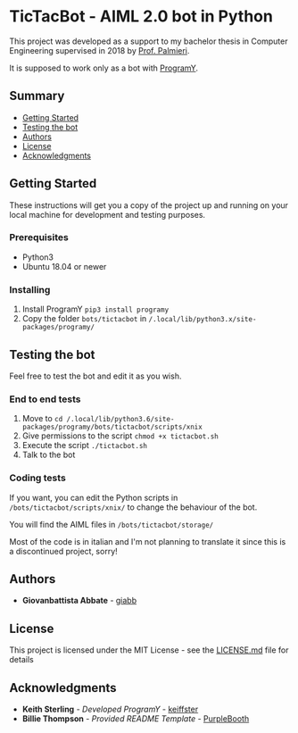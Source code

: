 # TicTacBot - AIML 2.0 bot in Python

This project was developed as a support to my bachelor thesis in Computer Engineering supervised in 2018 by [Prof. Palmieri](https://www.mlsptlab-unicampania.it/people/faculty/francesco-a-n-palmieri.html). 

It is supposed to work only as a bot with [ProgramY](https://github.com/keiffster/program-y).


## Summary

  - [Getting Started](#getting-started)
  - [Testing the bot](#testing-the-bot)
  - [Authors](#authors)
  - [License](#license)
  - [Acknowledgments](#acknowledgments)

## Getting Started

These instructions will get you a copy of the project up and running on
your local machine for development and testing purposes.

### Prerequisites

- Python3
- Ubuntu 18.04 or newer

### Installing

1. Install ProgramY ``` pip3 install programy ```
2. Copy the folder ```bots/tictacbot``` in ```/.local/lib/python3.x/site-packages/programy/```

## Testing the bot

Feel free to test the bot and edit it as you wish.

### End to end tests

1. Move to ```cd /.local/lib/python3.6/site-packages/programy/bots/tictacbot/scripts/xnix```
2. Give permissions to the script ```chmod +x tictacbot.sh```
3. Execute the script ```./tictacbot.sh```
4. Talk to the bot

### Coding tests

If you want, you can edit the Python scripts in ``` /bots/tictacbot/scripts/xnix/ ``` to change the behaviour of the bot.

You will find the AIML files in ``` /bots/tictacbot/storage/ ```

Most of the code is in italian and I'm not planning to translate it since this is a discontinued project, sorry!


## Authors

- **Giovanbattista Abbate** - [giabb](https://github.com/giabb)

## License

This project is licensed under the MIT License - see the [LICENSE.md](LICENSE.md) file for details

## Acknowledgments

- **Keith Sterling** - *Developed ProgramY* - [keiffster](https://github.com/keiffster)
- **Billie Thompson** - *Provided README Template* - [PurpleBooth](https://github.com/PurpleBooth)
